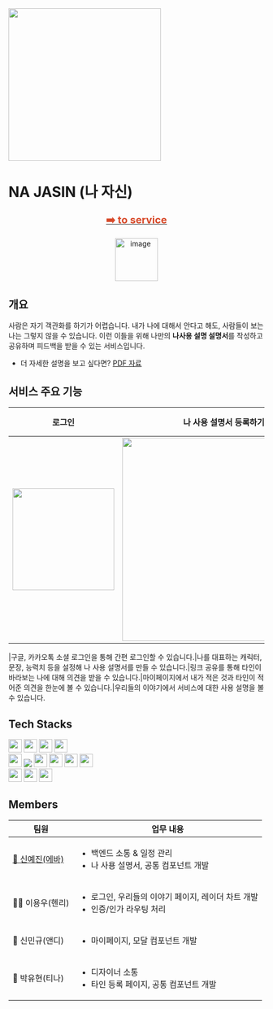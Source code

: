 <div>
<img width='300px' src='https://github.com/codeit-bootcamp-frontend/0-the-julge-young-developers/assets/122428411/9f5f66bc-e691-4aa7-85ba-641ec4eecfd2' />

# NA JASIN (나 자신)
<div align="center">
<h3><a href="https://www.na-jasin.com/"><span style="font-size: 20px; color: #d84a2a;">➡️ to service</span></a></h3>
  <img width="84" alt="image" src="https://github.com/najasin/na-jasin-fe/assets/81355590/ea9ad5b0-6376-458d-9c1b-dc827d19f23c">
</div>

</div>

## 개요
사람은 자기 객관화를 하기가 어렵습니다. 내가 나에 대해서 안다고 해도, 사람들이 보는 나는 그렇지 않을 수 있습니다.
이런 이들을 위해 나만의 **나사용 설명 설명서**를 작성하고 공유하며 피드백을 받을 수 있는 서비스입니다.

- 더 자세한 설명을 보고 싶다면? [PDF 자료](https://github.com/najasin/na-jasin-fe/blob/main/na-jasin-final.pdf)

## 서비스 주요 기능
| 로그인 | 나 사용 설명서 등록하기 | 타인이 적어주는 나 사용 설명서 | 마이페이지 | 우리들의 이야기 |
|:---:|:---:|:---:|:---:|:---:|
|<img src="https://github.com/najasin/na-jasin-fe/assets/81355590/ac809d12-2ad6-4e9c-b768-4f1951f0794a" width=200px>|<img src="https://github.com/najasin/na-jasin-fe/assets/81355590/4330f3bf-4e6a-41d0-b44f-6b69f379c797" width=400px>|<img src="https://github.com/najasin/na-jasin-fe/assets/81355590/08c939d5-addd-4095-9b57-d0bd1efc6413" width=200px>|<img src="https://github.com/najasin/na-jasin-fe/assets/81355590/3ea7d9fe-cf2b-4ff3-ad3e-772dce5c16cf" width=200px>|<img src="https://github.com/najasin/na-jasin-fe/assets/81355590/c7522cd6-0bae-4530-ad90-fa1300ae5d92" width=300px>|

|구글, 카카오톡 소셜 로그인을 통해 간편 로그인할 수 있습니다.|나를 대표하는 캐릭터, 문장, 능력치 등을 설정해 나 사용 설명서를 만들 수 있습니다.|링크 공유를 통해 타인이 바라보는 나에 대해 의견을 받을 수 있습니다.|마이페이지에서 내가 적은 것과 타인이 적어준 의견을 한눈에 볼 수 있습니다.|우리들의 이야기에서 서비스에 대한 사용 설명을 볼 수 있습니다.

## Tech Stacks
<div>
  <img height='26px' src="https://img.shields.io/badge/Typescript-3178C6?style=flat-square&logo=Typescript&logoColor=white"/>
  <img height='26px' src="https://img.shields.io/badge/HTML5-E34F26?style=flat-square&logo=html5&logoColor=white"/>
  <img height='26px' src="https://img.shields.io/badge/Next.js-000000?style=flat-square&logo=Next.js&logoColor=white"/>
  <img height='26px' src="https://img.shields.io/badge/Axios-white?style=flat-square&logo=axios&logoColor=white&color=5E22D6
  ">
</div>
<div>
  <img height='26px' src="https://img.shields.io/badge/classnames-CC6699?style=flat-square">
  <img src="https://img.shields.io/badge/Storybook-FF4785?style=flat-square&amp;logo=Storybook&amp;logoColor=white">
  <img height='26px' src="https://img.shields.io/badge/Scss-CC6699?style=flat-square&logo=Sass&logoColor=white"/>
    <img height='26px' src="https://img.shields.io/badge/Git-F05032?style=flat-square&logo=git&logoColor=white"/>
  <img height='26px' src="https://img.shields.io/badge/GitHub-181717?style=flat-square&logo=GitHub&logoColor=white"/>
  <img height='26px' src="https://img.shields.io/badge/Vercel-000000?style=flat-square&logo=Vercel&logoColor=white"/>  
</div>
<div>
<img height='26px' src='https://img.shields.io/badge/Notion-white?style=flat-square&logo=notion&logoColor=white&color=black'>
<img height='26px' src="https://img.shields.io/badge/Slack-white?style=flat-square&logo=slack&logoColor=white&color=4A154B">
<img height='26px' src='https://img.shields.io/badge/Figma-white?style=flat-square&logo=figma&logoColor=white&color=F24E1E'>
</div>

## Members

<table>
  <thead>
    <tr>
      <th>팀원</th>
      <th>업무 내용</th>
    </tr>
  </thead>
  <tbody>
    <tr>
      <td><a href = "https://github.com/shyjnnn">🐣 신예진(에바)</a></td>
      <td>
        <ul>
          <li>백엔드 소통 & 일정 관리</li>
          <li>나 사용 설명서, 공통 컴포넌트 개발</li>
        </ul>
      </td>
    </tr>
    <tr>
      <td>🕺🏼 이용우(헨리)</td>
      <td>
        <ul>
          <li>로그인, 우리들의 이야기 페이지, 레이더 차트 개발</li>
          <li>인증/인가 라우팅 처리</li>
        </ul>
      </td>
    </tr>
    <tr>
      <td>🐯 신민규(앤디)</td>
      <td>
        <ul>
          <li>마이페이지, 모달 컴포넌트 개발</li>
        </ul>
      </td>
    </tr>
    <tr>
      <td>🦾 박유현(티나)</td>
      <td>
        <ul>
          <li>디자이너 소통</li>
          <li>타인 등록 페이지, 공통 컴포넌트 개발</li>
        </ul>
      </td>
    </tr>
  </tbody>
</table>
